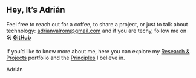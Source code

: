## Hey, It’s Adrián

Feel free to reach out for a coffee, to share a project, or just to talk about technology: [adrianvalrom@gmail.com](mailto:adrianvalrom@gmail.com) and if you are techy, follow me on 🛠️ [**GitHub**](https://github.com/adrixo)

If you’d like to know more about me, here you can explore my [Research & Projects](https://www.notion.so/Research-Projects-2755ef7fb84d80ba815dc405dd3cc35e?pvs=21) portfolio and the [Principles](https://www.notion.so/Principles-2755ef7fb84d80689926f08e72dd19bb?pvs=21) I believe in.

Adrián
